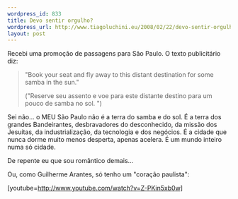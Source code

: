 ```yaml
--- 
wordpress_id: 833
title: Devo sentir orgulho?
wordpress_url: http://www.tiagoluchini.eu/2008/02/22/devo-sentir-orgulho/
layout: post
---
```

Recebi uma promoção de passagens para São Paulo. O texto publicitário diz:
<blockquote>"Book your seat and fly away to this distant destination for some samba in the sun."

("Reserve seu assento e voe para este distante destino para um pouco de samba no sol. ")</blockquote>
Sei não... o MEU São Paulo não é a terra do samba e do sol. É a terra dos grandes Bandeirantes, desbravadores do desconhecido, da missão dos Jesuítas, da industrialização, da tecnologia e dos negócios. É a cidade que nunca dorme muito menos desperta, apenas acelera. É um mundo inteiro numa só cidade.

De repente eu que sou romântico demais...

Ou, como Guilherme Arantes, só tenho um "coração paulista":

[youtube=http://www.youtube.com/watch?v=Z-PKin5xb0w]
